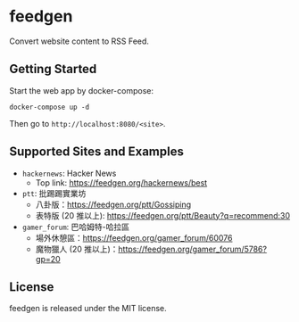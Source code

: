 # feedgen

Convert website content to RSS Feed.

## Getting Started

Start the web app by docker-compose:

```
docker-compose up -d
```

Then go to `http://localhost:8080/<site>`.

## Supported Sites and Examples

- `hackernews`: Hacker News
    - Top link: https://feedgen.org/hackernews/best
- `ptt`: 批踢踢實業坊
    - 八卦版：https://feedgen.org/ptt/Gossiping
    - 表特版 (20 推以上): https://feedgen.org/ptt/Beauty?q=recommend:30
- `gamer_forum`: 巴哈姆特-哈拉區
    - 場外休憩區：https://feedgen.org/gamer_forum/60076
    - 魔物獵人 (20 推以上)：https://feedgen.org/gamer_forum/5786?gp=20

## License

feedgen is released under the MIT license.
